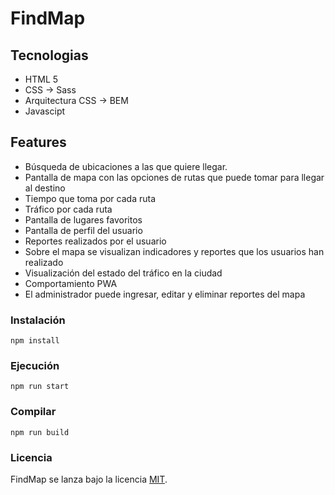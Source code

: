 # FindMap

## Tecnologias

- HTML 5
- CSS -> Sass
- Arquitectura CSS -> BEM
- Javascipt

## Features

- Búsqueda de ubicaciones a las que quiere llegar.
- Pantalla de mapa con las opciones de rutas que puede tomar para llegar al destino
- Tiempo que toma por cada ruta
- Tráfico por cada ruta
- Pantalla de lugares favoritos
- Pantalla de perfil del usuario
- Reportes realizados por el usuario
- Sobre el mapa se visualizan indicadores y reportes que los usuarios han realizado
- Visualización del estado del tráfico en la ciudad
- Comportamiento PWA
- El administrador puede ingresar, editar y eliminar reportes del mapa

### Instalación
```
npm install
```

### Ejecución
```
npm run start
```

### Compilar
```
npm run build
```

### Licencia
FindMap se lanza bajo la licencia [MIT](https://opensource.org/licenses/MIT).